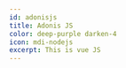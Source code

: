 ```yaml
---
id: adonisjs
title: Adonis JS
color: deep-purple darken-4
icon: mdi-nodejs
excerpt: This is vue JS
---
```

